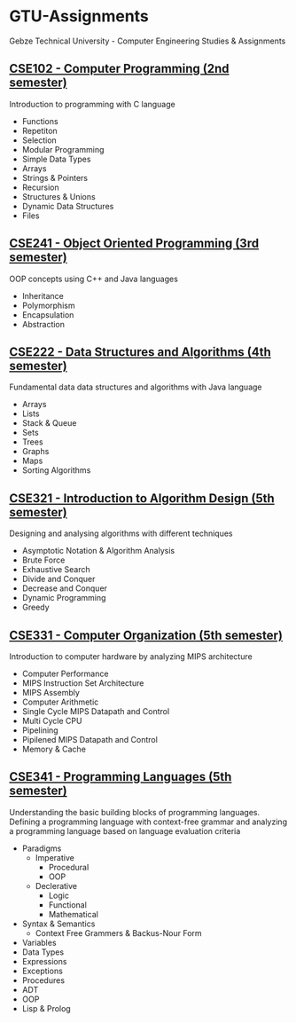 # GTU-Assignments
Gebze Technical University - Computer Engineering Studies & Assignments 

## [CSE102 - Computer Programming (2nd semester)](https://github.com/ebylmz/GTU-Assignments/tree/main/CSE102%20-%20Computer%20Programming)
Introduction to programming with C language
- Functions
- Repetiton
- Selection
- Modular Programming
- Simple Data Types
- Arrays
- Strings & Pointers
- Recursion
- Structures & Unions
- Dynamic Data Structures
- Files

## [CSE241 - Object Oriented Programming (3rd semester)](https://github.com/ebylmz/GTU-Assignments/tree/main/CSE241%20-%20Object%20Oriented%20Programming)
OOP concepts using C++ and Java languages
- Inheritance
- Polymorphism
- Encapsulation
- Abstraction

## [CSE222 - Data Structures and Algorithms (4th semester)](https://github.com/ebylmz/GTU-Assignments/tree/main/CSE222%20-%20Data%20Structures%20and%20Algorithms)
Fundamental data data structures and algorithms with Java language
- Arrays
- Lists
- Stack & Queue
- Sets
- Trees
- Graphs
- Maps
- Sorting Algorithms

## [CSE321 - Introduction to Algorithm Design (5th semester)](https://github.com/ebylmz/GTU-Assignments/tree/main/CSE321%20-%20Introduction%20to%20Algorithm%20Design)
Designing and analysing algorithms with different techniques
- Asymptotic Notation & Algorithm Analysis
- Brute Force
- Exhaustive Search 
- Divide and Conquer
- Decrease and Conquer
- Dynamic Programming
- Greedy 

## [CSE331 - Computer Organization (5th semester)](https://github.com/ebylmz/GTU-Assignments/tree/main/CSE331%20-%20Computer%20Organization)
Introduction to computer hardware by analyzing MIPS architecture
- Computer Performance
- MIPS Instruction Set Architecture
- MIPS Assembly
- Computer Arithmetic
- Single Cycle MIPS Datapath and Control
- Multi Cycle CPU
- Pipelining
- Pipilened MIPS Datapath and Control
- Memory & Cache

## [CSE341 - Programming Languages (5th semester)](https://github.com/ebylmz/GTU-Assignments/tree/main/CSE341%20-%20Programming%20Languages)
Understanding the basic building blocks of programming languages. Defining a programming language with context-free grammar and analyzing a programming language based on language evaluation criteria
- Paradigms
    - Imperative
        - Procedural
        - OOP
    - Declerative
        - Logic
        - Functional
        - Mathematical
- Syntax & Semantics
    - Context Free Grammers & Backus-Nour Form
- Variables
- Data Types
- Expressions
- Exceptions
- Procedures
- ADT
- OOP
- Lisp & Prolog
